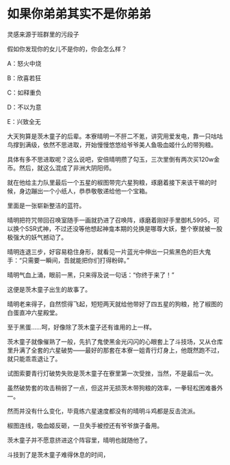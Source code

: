 # 如果你弟弟其实不是你弟弟



灵感来源于班群里的污段子

假如你发现你的女儿不是你的，你会怎么样？

A：怒火中烧

B：欣喜若狂

C：如释重负

D：不以为意

E：兴致全无



大天狗算是茨木童子的后辈。本寮晴明一不肝二不氪，讲究用爱发电，靠一只咕咕鸟撑到满级，依然不思进取，开始慢慢悠悠给爷爷美人鱼吸血姬什么的带狗粮。

具体有多不思进取呢？这么说吧，安倍晴明攒了勾玉，三次里倒有两次买120w金币。然后，就这么混成了非洲大阴阳师。

就在他给主力队里最后一个五星的椒图带完六星狗粮，琢磨着接下来该干嘛的时候，身边蹦出一个小纸人，恭恭敬敬递给他一个宝箱。

里面是一张崭新整洁的蓝符。

晴明把符咒带回召唤室随手一画就扔进了召唤阵，琢磨着刚好手里御札5995，可以换个SSR式神，不过还没等他想起神龛本期的兑换是哪尊大妖，整个寮就被一股极强大的妖气撼动了。

晴明连退三步，好容易稳住身形，就看见一片蓝光中伸出一只紫黑色的巨大鬼手：“只需要一瞬间，吾就能把你们打得粉碎。”

晴明气血上涌，眼前一黑，只来得及说一句话：“你终于来了！”

这便是茨木童子出生的故事了。



晴明老来得子，自然惯得飞起，短短两天就给他带好了四五星的狗粮，抢了椒图的白蛋直冲六星殿堂。

至于黑蛋……呵，好像除了茨木童子还有谁用的上一样。

茨木童子就像催熟了一般，先扒了鬼使黑金光闪闪的心眼套上了斗技场，又从仓库里升满了全套的六星破势——最好的那套在本寮一姐青行灯身上，他既然跑不过，就只能乖乖退让了。

试图索要青行灯破势失败是茨木童子在寮里第一次受挫，当然，不是最后一次。

虽然破势套的攻击稍弱了一点，但这并无损茨木带狗粮的效率，一拳轻松困难番外一。



然而并没有什么变化，毕竟练六星速度都没有的晴明斗鸡都是反击流派。

椒图连线，吸血姬反砸，一旦失手被控还有爷爷旗子备用。

茨木童子并不愿意挤进这个阵容里，晴明也就随他了。

斗技到了是茨木童子难得休息的时间，

